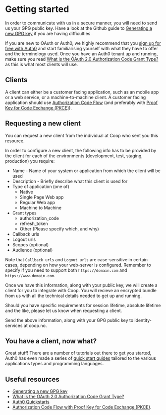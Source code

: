 # Getting started

In order to communicate with us in a secure manner, you will need to send us your GPG public key. Have a look at the Github guide to [Generating a new GPG key](https://docs.github.com/en/github/authenticating-to-github/generating-a-new-gpg-key) if you are having difficulties.

If you are new to OAuth or Auth0, we highly recommend that you [sign up for free with Auth0](https://auth0.com/signup) and start familiarising yourself with what they have to offer and the terminology used. Once you have an Auth0 tenant up and running, make sure you read [What is the OAuth 2.0 Authorization Code Grant Type?](https://developer.okta.com/blog/2018/04/10/oauth-authorization-code-grant-type) as this is what most clients will use.

## Clients

A client can either be a customer facing application, such as an mobile app or a web service, or a machine-to-machine client. A customer facing application should use [Authorization Code Flow](https://auth0.com/docs/flows/call-your-api-using-the-authorization-code-flow) (and preferably with [Proof Key for Code Exchange (PKCE)](https://auth0.com/docs/flows/call-your-api-using-the-authorization-code-flow-with-pkce)). 


## Requesting a new client
You can request a new client from the individual at Coop who sent you this resource. 

In order to configure a new client, the following info has to be provided by the client for each of the environments (development, test, staging, production) you require:

* Name - Name of your system or application from which the client will be used
* Description - Briefly describe what this client is used for
* Type of application (one of)
  * Native
  * Single Page Web app
  * Regular Web app
  * Machine to Machine
* Grant types
  * authorization_code
  * refresh_token
  * Other (Please specify which, and why)
* Callback urls
* Logout urls
* Scopes (optional)
* Audience (optional)

Note that `Callback urls` and `Logout urls` are case-sensitive in certain cases, depending on how your web-server is configured. Remember to specify if you need to support both `https://domain.com` and `https://www.domain.com`. 

Once we have this information, along with your public key, we will create a client for you to integrate with Coop. You will recieve an encrypted bundle from us with all the technical details needed to get up and running.

Should you have specific requirements for session lifetime, absolute lifetime and the like, please let us know when requesting a client.

Send the above information, along with your GPG public key to identity-services at coop.no. 

## You have a client, now what?

Great stuff! There are a number of tutorials out there to get you started, Auth0 has even made a series of [quick start guides](https://auth0.com/docs/quickstarts) tailored to the various applications types and programming languages. 

## Useful resources
* [Generating a new GPG key](https://docs.github.com/en/github/authenticating-to-github/generating-a-new-gpg-key)
* [What is the OAuth 2.0 Authorization Code Grant Type?](https://developer.okta.com/blog/2018/04/10/oauth-authorization-code-grant-type)
* [Auth0 Quickstarts](https://auth0.com/docs/quickstarts)
* [Authorization Code Flow with Proof Key for Code Exchange (PKCE)](https://auth0.com/docs/flows/call-your-api-using-the-authorization-code-flow-with-pkce). 
